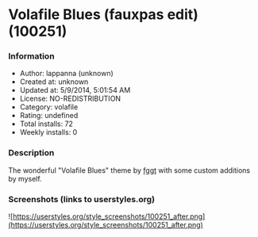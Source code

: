 # Volafile Blues (fauxpas edit) (100251)

### Information
- Author: lappanna (unknown)
- Created at: unknown
- Updated at: 5/9/2014, 5:01:54 AM
- License: NO-REDISTRIBUTION
- Category: volafile
- Rating: undefined
- Total installs: 72
- Weekly installs: 0


### Description
The wonderful "Volafile Blues" theme by <a href="http://userstyles.org/users/256557">fggt</a> with some custom additions by myself.


### Screenshots (links to userstyles.org)
![https://userstyles.org/style_screenshots/100251_after.png](https://userstyles.org/style_screenshots/100251_after.png)


